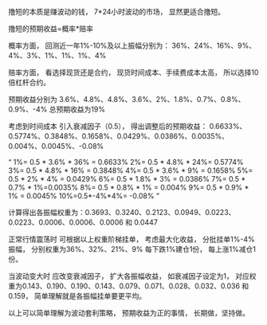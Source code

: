撸短的本质是赚波动的钱，
7*24小时波动的市场，
显然更适合撸短。

撸短的预期收益=概率*赔率

概率方面，
回测近一年1%-10%及以上振幅分别为：
36%、24%、16%、9%、4%、3%、1%、1%、1%、4%

赔率方面，
看选择现货还是合约，
现货时间成本、手续费成本太高，
所以选择10倍杠杆合约。

预期收益分别为
3.6%、4.8%、4.8%、3.6%、2%、1.8%、0.7%、0.8%、0.9%、-4%
总预期收益为19%

考虑到时间成本
引入衰减因子（0.5），
得出调整后的预期收益： 0.6633%、0.5774%、0.3848%、0.1658%、0.0429%、0.0386%、0.0035%、0.004%、0.0045%、-0.08%

“
1%= 0.5 * 3.6% * 36% = 0.6633%
2%= 0.5 * 4.8% * 24%= 0.5774%
3%= 0.5 * 4.8% * 16% = 0.3848%
4%= 0.5 * 3.6% * 9% = 0.1658%
5%= 0.5 * 2% * 4% = 0.0429%
6%= 0.5 * 1.8% * 3% = 0.0386%
7%= 0.5 * 0.7% * 1%=0.0035%
8%= 0.5 * 0.8% * 1% = 0.004%
9%= 0.5 * 0.9% * 1% = 0.0045%
10%=0.5*-4%*4%= -0.08%
”

计算得出各振幅权重为：0.3693、0.3240、0.2123、0.0949、0.0223、0.0223、0.0006、0.0006、0.0006 和 0.0447

正常行情震荡时
可根据以上权重阶梯挂单，
考虑最大化收益，
分批挂单1%-4%振幅，
分别权重为36%、32%、21%、9%
每下跌1%建仓1份，
每上涨1%减仓1份。

当波动变大时
应改变衰减因子，
扩大各振幅收益，
如衰减因子设定为1，
对应权重为0.143、0.190、0.190、0.143、0.079、0.071、0.028、0.032、0.036 和 0.159，
简单理解就是各振幅挂单要更平均。

以上可以简单理解为波动套利策略，
预期收益为正的事情，
长期做，坚持做。